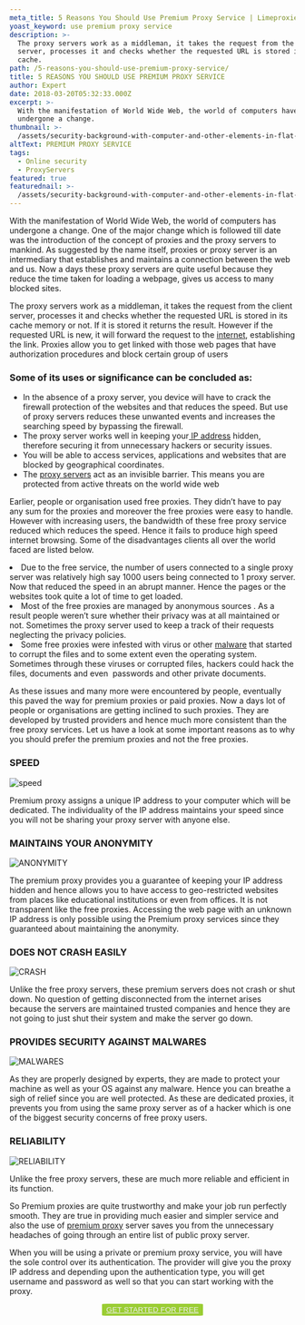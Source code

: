 ```yaml
---
meta_title: 5 Reasons You Should Use Premium Proxy Service | Limeproxies
yoast_keyword: use premium proxy service
description: >-
  The proxy servers work as a middleman, it takes the request from the client
  server, processes it and checks whether the requested URL is stored in its
  cache.
path: /5-reasons-you-should-use-premium-proxy-service/
title: 5 REASONS YOU SHOULD USE PREMIUM PROXY SERVICE
author: Expert
date: 2018-03-20T05:32:33.000Z
excerpt: >-
  With the manifestation of World Wide Web, the world of computers have
  undergone a change.
thumbnail: >-
  /assets/security-background-with-computer-and-other-elements-in-flat-design_23-2147624439.jpg
altText: PREMIUM PROXY SERVICE
tags:
  - Online security
  - ProxyServers
featured: true
featurednail: >-
  /assets/security-background-with-computer-and-other-elements-in-flat-design_23-2147624439.jpg
---
```

<span style="font-weight: 400;">With the manifestation of World Wide Web, the world of computers has undergone a change. One of the major change which is followed till date was the introduction of the concept of proxies and the proxy servers to mankind. As suggested by the name itself, proxies or proxy server is an intermediary that establishes and maintains a connection between the web and us. Now a days these proxy servers are quite useful because they reduce the time taken for loading a webpage, gives us access to many blocked sites.</span>

<span style="font-weight: 400;">The proxy servers work as a middleman, it takes the request from the client server, processes it and checks whether the requested URL is stored in its cache memory or not. If it is stored it returns the result. However if the requested URL is new, it will forward the request to the <a href="/blog/how-to-speed-up-your-internet/" target="_blank" rel="noopener noreferrer">internet</a>, establishing the link. Proxies allow you to get linked with those web pages that have authorization procedures and block certain group of users</span>

### **Some of its uses or significance can be concluded as:**

* **<span style="font-weight: 400;">In the absence of a proxy server, you device will have to crack the firewall protection of the websites and that reduces the speed. But use of proxy servers reduces these unwanted events and increases the searching speed by bypassing the firewall. </span>**
* <span style="font-weight: 400;">The proxy server works well in keeping your<a href="/blog/rotate-ip-address/" target="_blank" rel="noopener noreferrer"> IP address</a> hidden, therefore securing it from unnecessary hackers or security issues. </span>
* <span style="font-weight: 400;">You will be able to access services, applications and websites that are blocked by geographical coordinates.</span>
* <span style="font-weight: 400;">The <a href="/blog/what-is-proxy-server-and-how-it-works/" target="_blank" rel="noopener noreferrer">proxy servers</a> act as an invisible barrier. This means you are protected from active threats on the world wide web</span>

<span style="font-weight: 400;">Earlier, people or organisation used free proxies. They didn’t have to pay any sum for the proxies and moreover the free proxies were easy to handle. However with increasing users, the bandwidth of these free proxy service reduced which reduces the speed. Hence it fails to produce high speed internet browsing. Some of the disadvantages clients all over the world faced are listed below. </span>

<li style="font-weight: 400;">
  <span style="font-weight: 400;">Due to the free service, the number of users connected to a single proxy server was relatively high say 1000 users being connected to 1 proxy server. Now that reduced the speed in an abrupt manner. Hence the pages or the websites took quite a lot of time to get loaded.</span>
</li>
<li style="font-weight: 400;">
  <span style="font-weight: 400;">Most of the free proxies are managed by anonymous sources . As a result people weren’t sure whether their privacy was at all maintained or not. Sometimes the proxy server used to keep a track of their requests neglecting the privacy policies. </span>
</li>
<li style="font-weight: 400;">
  <span style="font-weight: 400;">Some free proxies were infested with virus or other <a href="/blog/new-attack-method-delivers-malware-via-mouse-hover/" target="_blank" rel="noopener noreferrer">malware</a> that started to corrupt the files and to some extent even the operating system. Sometimes through these viruses or corrupted files, hackers could hack the files, documents and even  passwords and other private documents.</span>
</li>

<span style="font-weight: 400;">As these issues and many more were encountered by people, eventually this paved the way for premium proxies or paid proxies. Now a days lot of people or organisations are getting inclined to such proxies. They are developed by trusted providers and hence much more consistent than the free proxy services. Let us have a look at some important reasons as to why you should prefer the premium proxies and not the free proxies.</span>

### **SPEED**

![speed](/assets/gauge-152570_1280.png)

<span style="font-weight: 400;">Premium proxy assigns a unique IP address to your computer which will be dedicated. The individuality of the IP address maintains your speed since you will not be sharing your proxy server with anyone else. </span>

### **MAINTAINS YOUR ANONYMITY**

![ANONYMITY](/assets/laptop-1606678_1280.png)

<span style="font-weight: 400;">The premium proxy provides you a guarantee of keeping your IP address hidden and hence allows you to have access to geo-restricted websites from places like educational institutions or even from offices. It is not transparent like the free proxies. Accessing the web page with an unknown IP address is only possible using the Premium proxy services since they guaranteed about maintaining the anonymity.</span>

### **DOES NOT CRASH EASILY**

![CRASH ](/assets/danger-alert-notification-on-computer-for-website-banner_8306-5.jpg)

<span style="font-weight: 400;">Unlike the free proxy servers, these premium servers does not crash or shut down. No question of getting disconnected from the internet arises because the servers are maintained trusted companies and hence they are not going to just shut their system and make the server go down.</span>

### **PROVIDES SECURITY AGAINST MALWARES**

![MALWARES](/assets/document-with-malware-in-laptop_1325-274.jpg)

<span style="font-weight: 400;">As they are properly designed by experts, they are made to protect your machine as well as your OS against any malware. Hence you can breathe a sigh of relief since you are well protected. As these are dedicated proxies, it prevents you from using the same proxy server as of a hacker which is one of the biggest security concerns of free proxy users. </span>

### **RELIABILITY**

![RELIABILITY](/assets/evaluation-system_1325-441.jpg)

<span style="font-weight: 400;">Unlike the free proxy servers, these are much more reliable and efficient in its function. </span>

<span style="font-weight: 400;">So Premium proxies are quite trustworthy and make your job run perfectly smooth. They are true in providing much easier and simpler service and also the use of <a href="/blog/paid-vs-free-choosing-the-best-proxy-for-your-seo-campaigns/" target="_blank" rel="noopener noreferrer">premium proxy</a> server saves you from the unnecessary headaches of going through an entire list of public proxy server. </span>

<span style="font-weight: 400;">When you will be using a private or premium proxy service, you will have the sole control over its authentication. The provider will give you the proxy IP address and depending upon the authentication type, you will get username and password as well so that you can start working with the proxy.</span>

<p style="text-align: center;">
  <button style="background-color: #9acd32; border-radius: 5%; border: solid 2px #9ACD32;"><a style="color: #eeeeee;" href="https://bit.ly/2MBQG5D">GET STARTED FOR FREE</a></button>
</p>
